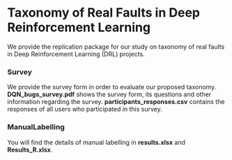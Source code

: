 # Taxonomy of Real Faults in Deep Reinforcement Learning

We provide the replication package for our study on taxonomy of real faults in Deep Reinforcement Learning (DRL) projects.

### Survey
We provide the survey form in order to evaluate our proposed taxonomy. **DQN_bugs_survey.pdf** shows the survey form, its questions and other information regarding the survey. **participants_responses.csv** contains the responses of all users who participated in this survey.

### ManualLabelling
You will find the details of manual labelling in **results.xlsx** and **Results_R.xlsx**.
